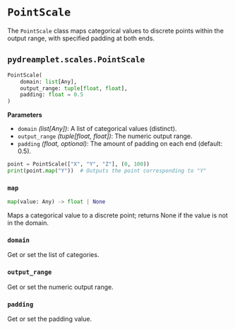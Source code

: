 # `PointScale`

The `PointScale` class maps categorical values to discrete points within the output range, with specified padding at both ends.

## <span class=class></span>`pydreamplet.scales.PointScale`

```py
PointScale(
    domain: list[Any],
    output_range: tuple[float, float],
    padding: float = 0.5
)
```

<span class="param">**Parameters**</span>

- `domain` *(list[Any])*: A list of categorical values (distinct).
- `output_range` *(tuple[float, float])*: The numeric output range.
- `padding` *(float, optional)*: The amount of padding on each end (default: 0.5).

```py
point = PointScale(["X", "Y", "Z"], (0, 100))
print(point.map("Y"))  # Outputs the point corresponding to "Y"
```

### <span class="meth"></span>`map`

```py
map(value: Any) -> float | None
```

Maps a categorical value to a discrete point; returns None if the value is not in the domain.

### <span class="prop"></span>`domain`

Get or set the list of categories.

### <span class="prop"></span>`output_range`

Get or set the numeric output range.

### <span class="prop"></span>`padding`

Get or set the padding value.
